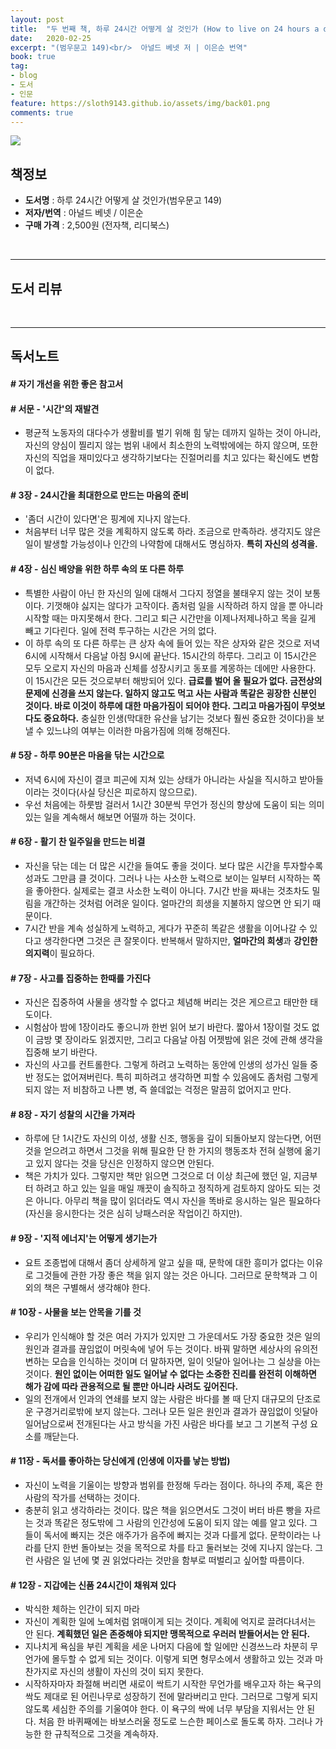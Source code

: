 ```yaml
---
layout: post
title:  "두 번째 책, 하루 24시간 어떻게 살 것인가 (How to live on 24 hours a day)"
date:   2020-02-25
excerpt: "(범우문고 149)<br/>  아널드 베넷 저 | 이은순 번역"
book: true
tag:
- blog
- 도서
- 인문
feature: https://sloth9143.github.io/assets/img/back01.png
comments: true
---
```


![](https://sloth9143.github.io/assets/img/book/book-02.jpg)

## 책정보
   - **도서명** : 하루 24시간 어떻게 살 것인가(범우문고 149)
   - **저자/번역** : 아널드 베넷 / 이은순
   - **구매 가격** : 2,500원 (전자책, 리디북스)

&nbsp;&nbsp;

---

## 도서 리뷰


&nbsp;&nbsp;

---

## 독서노트

#### # 자기 개선을 위한 좋은 참고서

#### # 서문 - '시간'의 재발견
 - 평균적 노동자의 대다수가 생활비를 벌기 위해 힘 닿는 데까지 일하는 것이 아니라, 자신의 양심이 찔리지 않는 범위 내에서 최소한의 노력밖에에는 하지 않으며, 또한 자신의 직업을 재미있다고 생각하기보다는 진절머리를 치고 있다는 확신에도 변함이 없다.

#### # 3장 - 24시간을 최대한으로 만드는 마음의 준비
 - '좀더 시간이 있다면'은 핑계에 지나지 않는다.
 - 처음부터 너무 많은 것을 계획하지 않도록 하라. 조금으로 만족하라. 생각지도 않은 일이 발생할 가능성이나 인간의 나약함에 대해서도 명심하자. **특히 자신의 성격을.**

#### # 4장 - 심신 배양을 위한 하루 속의 또 다른 하루
 - 특별한 사람이 아닌 한 자신의 일에 대해서 그다지 정열을 불태우지 않는 것이 보통이다. 기껏해야 싫지는 않다가 고작이다. 좀처럼 일을 시작하려 하지 않을 뿐 아니라 시작할 때는 마지못해서 한다. 그리고 퇴근 시간만을 이제나저제나하고 목을 길게 빼고 기다린다. 일에 전력 투구하는 시간은 거의 없다.
 - 이 하루 속의 또 다른 하루는 큰 상자 속에 들어 있는 작은 상자와 같은 것으로 저녁 6시에 시작해서 다음날 아침 9시에 끝난다. 15시간의 하루다. 그리고 이 15시간은 모두 오로지 자신의 마음과 신체를 성장시키고 동포를 계몽하는 데에만 사용한다. 이 15시간은 모든 것으로부터 해방되어 있다. **급료를 벌어 올 필요가 없다. 금전상의 문제에 신경을 쓰지 않는다. 일하지 않고도 먹고 사는 사람과 똑같은 굉장한 신분인 것이다. 바로 이것이 하루에 대한 마음가짐이 되어야 한다. 그리고 마음가짐이 무엇보다도 중요하다.** 충실한 인생(막대한 유산을 남기는 것보다 훨씬 중요한 것이다)을 보낼 수 있느냐의 여부는 이러한 마음가짐에 의해 정해진다.

#### # 5장 - 하루 90분은 마음을 닦는 시간으로
 - 저녁 6시에 자신이 결코 피곤에 지쳐 있는 상태가 아니라는 사실을 직시하고 받아들이라는 것이다(사실 당신은 피로하지 않으므로).
 - 우선 처음에는 하룻밤 걸러서 1시간 30분씩 무언가 정신의 향상에 도움이 되는 의미 있는 일을 계속해서 해보면 어떨까 하는 것이다.

#### # 6장 - 활기 찬 일주일을 만드는 비결
 - 자신을 닦는 데는 더 많은 시간을 들여도 좋을 것이다. 보다 많은 시간을 투자할수록 성과도 그만큼 클 것이다. 그러나 나는 사소한 노력으로 보이는 일부터 시작하는 쪽을 좋아한다. 실제로는 결코 사소한 노력이 아니다. 7시간 반을 짜내는 것초차도 밀림을 개간하는 것처럼 어려운 일이다. 얼마간의 희생을 지불하지 않으면 안 되기 때문이다.
 - 7시간 반을 계속 성실하게 노력하고, 게다가 꾸준히 똑같은 생활을 이어나갈 수 있다고 생각한다면 그것은 큰 잘못이다. 반복해서 말하지만, **얼마간의 희생**과 **강인한 의지력**이 필요하다.

#### # 7장 - 사고를 집중하는 한때를 가진다
 - 자신은 집중하여 사물을 생각할 수 없다고 체념해 버리는 것은 게으르고 태만한 태도이다.
 - 시험삼아 밤에 1장이라도 좋으니까 한번 읽어 보기 바란다. 짧아서 1장이럴 것도 없이 금방 몇 장이라도 읽겠지만, 그리고 다음날 아침 어젯밤에 읽은 것에 관해 생각을 집중해 보기 바란다.
 - 자신의 사고를 컨트롤한다. 그렇게 하려고 노력하는 동안에 인생의 성가신 일들 중 반 정도는 없어져버린다. 특히 피하려고 생각하면 피할 수 있음에도 좀처럼 그렇게 되지 않는 저 비참하고 나쁜 병, 즉 쓸데없는 걱정은 말끔히 없어지고 만다.

#### # 8장 - 자기 성찰의 시간을 가져라
 - 하루에 단 1시간도 자신의 이성, 생활 신조, 행동을 깊이 되돌아보지 않는다면, 어떤 것을 얻으려고 하면서 그것을 위해 필요한 단 한 가지의 행동조차 전혀 실행에 옮기고 있지 않다는 것을 당신은 인정하지 않으면 안된다.
 - 책은 가치가 있다. 그렇지만 책만 읽으면 그것으로 더 이상 최근에 했던 일, 지금부터 하려고 하고 있는 일을 매일 깨끗이 솔직하고 정직하게 검토하지 않아도 되는 것은 아니다. 아무리 책을 많이 읽더라도 역시 자신을 똑바로 응시하는 일은 필요하다(자신을 응시한다는 것은 심히 낭패스러운 작업이긴 하지만).

#### # 9장 - '지적 에너지'는 어떻게 생기는가
 - 요트 조종법에 대해서 좀더 상세하게 알고 싶을 때, 문학에 대한 흥미가 없다는 이유로 그것들에 관한 가장 좋은 책을 읽지 않는 것은 아니다. 그러므로 문학책과 그 이외의 책은 구별해서 생각해야 한다.

#### # 10장 - 사물을 보는 안목을 기를 것
 - 우리가 인식해야 할 것은 여러 가지가 있지만 그 가운데서도 가장 중요한 것은 일의 원인과 결과를 끊임없이 머릿속에 넣어 두는 것이다. 바꿔 말하면 세상사의 유의전변하는 모습을 인식하는 것이며 더 말하자면, 일이 잇달아 일어나는 그 실상을 아는 것이다. **원인 없이는 어떠한 일도 일어날 수 없다는 소중한 진리를 완전히 이해하면 해가 감에 따라 관용적으로 될 뿐만 아니라 사려도 깊어진다.**
 - 일의 전개에서 인과의 연쇄를 보지 않는 사람은 바다를 볼 때 단지 대규모의 단조로운 구경거리로밖에 보지 않는다. 그러나 모든 일은 원인과 결과가 끊임없이 잇달아 일어남으로써 전개된다는 사고 방식을 가진 사람은 바다를 보고 그 기본적 구성 요소를 깨닫는다.

#### # 11장 - 독서를 좋아하는 당신에게 (인생에 이자를 낳는 방법)
 - 자신이 노력을 기울이는 방향과 범위를 한정해 두라는 점이다. 하나의 주제, 혹은 한 사람의 작가를 선택하는 것이다.
 - 충분히 읽고 생각하라는 것이다. 많은 책을 읽으면서도 그것이 버터 바른 빵을 자르는 것과 똑같은 정도밖에 그 사람의 인간성에 도움이 되지 않는 예를 알고 있다. 그들이 독서에 빠지는 것은 애주가가 음주에 빠지는 것과 다를게 없다. 문학이라는 나라를 단지 한번 돌아보는 것을 목적으로 차를 타고 둘러보는 것에 지나지 않는다. 그런 사람은 일 년에 몇 권 읽었다라는 것만을 함부로 떠벌리고 싶어할 따름이다.

#### # 12장 - 지갑에는 신품 24시간이 채워져 있다
 - 박식한 체하는 인간이 되지 마라
 - 자신이 계획한 일에 노예처럼 얽매이게 되는 것이다. 계획에 억지로 끌려다녀서는 안 된다. **계획했던 일은 존중해야 되지만 맹목적으로 우러러 받들어서는 안 된다.**
 - 지나치게 욕심을 부린 계획을 세운 나머지 다음에 할 일에만 신경쓰느라 차분히 무언가에 몰두할 수 없게 되는 것이다. 이렇게 되면 형무소에서 생활하고 있는 것과 마찬가지로 자신의 생활이 자신의 것이 되지 못한다.
 - 시작하자마자 좌절해 버리면 새로이 싹트기 시작한 무언가를 배우고자 하는 욕구의 싹도 제대로 된 어린나무로 성장하기 전에 말라버리고 만다. 그러므로 그렇게 되지 않도록 세심한 주의를 기울여야 한다. 이 욕구의 싹에 너무 부담을 지워서는 안 된다. 처음 한 바퀴째에는 바보스러울 정도로 느슨한 페이스로 돌도록 하자. 그러나 가능한 한 규칙적으로 그것을 계속하자.
